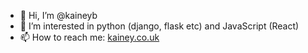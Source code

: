 - 👋 Hi, I’m @kaineyb
- 👀 I’m interested in python (django, flask etc) and JavaScript (React)
- 📫 How to reach me: [kainey.co.uk](https://kainey.co.uk)

<!---
kaineyb/kaineyb is a ✨ special ✨ repository because its `README.md` (this file) appears on your GitHub profile.
You can click the Preview link to take a look at your changes.
--->
